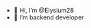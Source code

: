 - 👋 Hi, I’m @Elysium28
- 👀 I’m backend developer

<!---
Elysium28/Elysium28 is a ✨ special ✨ repository because its `README.md` (this file) appears on your GitHub profile.
You can click the Preview link to take a look at your changes.
--->
